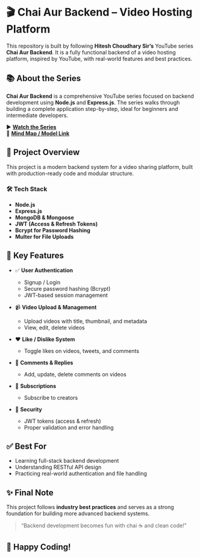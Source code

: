 # 🎬 Chai Aur Backend – Video Hosting Platform

This repository is built by following **Hitesh Choudhary Sir’s** YouTube series **Chai Aur Backend**. It is a fully functional backend of a video hosting platform, inspired by YouTube, with real-world features and best practices.



## 📚 About the Series

**Chai Aur Backend** is a comprehensive YouTube series focused on backend development using **Node.js** and **Express.js**. The series walks through building a complete application step-by-step, ideal for beginners and intermediate developers.

▶️ **[Watch the Series](https://www.youtube.com/playlist?list=PLu71SKxNbfoBGh_8p_NS-ZAh6v7HhYqHW)**  
🧠 **[Mind Map / Model Link](https://app.eraser.io/workspace/YtPqZ1VogxGy1jzIDkzj)**



## 🚀 Project Overview

This project is a modern backend system for a video sharing platform, built with production-ready code and modular structure.

### 🛠️ Tech Stack
- **Node.js**
- **Express.js**
- **MongoDB & Mongoose**
- **JWT (Access & Refresh Tokens)**
- **Bcrypt for Password Hashing**
- **Multer for File Uploads**



## 🎯 Key Features

- ✅ **User Authentication**
  - Signup / Login
  - Secure password hashing (Bcrypt)
  - JWT-based session management

- 📹 **Video Upload & Management**
  - Upload videos with title, thumbnail, and metadata
  - View, edit, delete videos

- ❤️ **Like / Dislike System**
  - Toggle likes on videos, tweets, and comments

- 💬 **Comments & Replies**
  - Add, update, delete comments on videos

- 🔔 **Subscriptions**
  - Subscribe to creators

- 🔐 **Security**
  - JWT tokens (access & refresh)
  - Proper validation and error handling




## ✅ Best For

- Learning full-stack backend development  
- Understanding RESTful API design  
- Practicing real-world authentication and file handling


## ✨ Final Note

This project follows **industry best practices** and serves as a strong foundation for building more advanced backend systems.

> “Backend development becomes fun with chai ☕ and clean code!”



## 🙌 Happy Coding!


